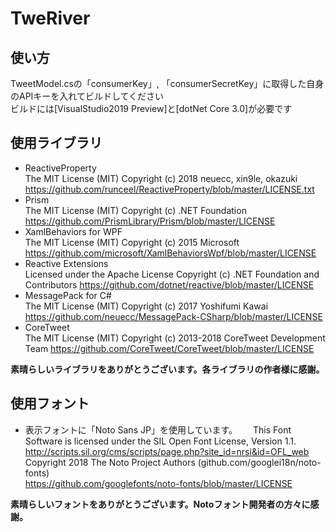 # TweRiver
## 使い方
TweetModel.csの「consumerKey」, 「consumerSecretKey」に取得した自身のAPIキーを入れてビルドしてください  
ビルドには[VisualStudio2019 Preview]と[dotNet Core 3.0]が必要です  

## 使用ライブラリ
* ReactiveProperty  
The MIT License (MIT) Copyright (c) 2018 neuecc, xin9le, okazuki https://github.com/runceel/ReactiveProperty/blob/master/LICENSE.txt  
* Prism  
The MIT License (MIT) Copyright (c) .NET Foundation https://github.com/PrismLibrary/Prism/blob/master/LICENSE  
* XamlBehaviors for WPF  
The MIT License (MIT) Copyright (c) 2015 Microsoft https://github.com/microsoft/XamlBehaviorsWpf/blob/master/LICENSE  
* Reactive Extensions  
Licensed under the Apache License Copyright (c) .NET Foundation and Contributors https://github.com/dotnet/reactive/blob/master/LICENSE  
* MessagePack for C#  
The MIT License (MIT) Copyright (c) 2017 Yoshifumi Kawai https://github.com/neuecc/MessagePack-CSharp/blob/master/LICENSE  
* CoreTweet  
The MIT License (MIT) Copyright (c) 2013-2018 CoreTweet Development Team https://github.com/CoreTweet/CoreTweet/blob/master/LICENSE  

**素晴らしいライブラリをありがとうございます。各ライブラリの作者様に感謝。**

## 使用フォント
* 表示フォントに「Noto Sans JP」を使用しています。　　
This Font Software is licensed under the SIL Open Font License,
Version 1.1. http://scripts.sil.org/cms/scripts/page.php?site_id=nrsi&id=OFL_web  
Copyright 2018 The Noto Project Authors (github.com/googlei18n/noto-fonts)  
https://github.com/googlefonts/noto-fonts/blob/master/LICENSE

**素晴らしいフォントをありがとうございます。Notoフォント開発者の方々に感謝。**
